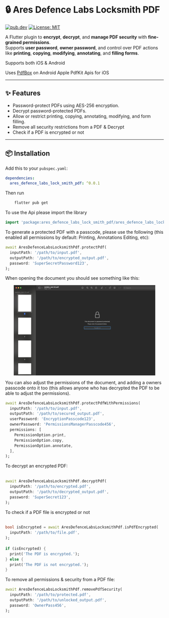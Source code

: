 # 🔒 Ares Defence Labs Locksmith PDF

[![pub.dev](https://img.shields.io/pub/v/ares_defence_labs_lock_smith_pdf.svg)](https://pub.dev/packages/ares_defence_labs_lock_smith_pdf)
[![License: MIT](https://img.shields.io/badge/License-MIT-yellow.svg)](LICENSE)

A Flutter plugin to **encrypt**, **decrypt**, and **manage PDF security** with **fine-grained permissions**.  
Supports **user password**, **owner password**, and control over PDF actions like **printing**, **copying**, **modifying**, **annotating**, and **filling forms**.

Supports both iOS & Android

Uses [PdfBox](https://github.com/TomRoush/PdfBox-Android) on Android
Apple PdfKit Apis for iOS

---

## ✨ Features

- Password-protect PDFs using AES-256 encryption.
- Decrypt password-protected PDFs.
- Allow or restrict printing, copying, annotating, modifying, and form filling.
- Remove all security restrictions from a PDF & Decrypt
- Check if a PDF is encrypted or not

---

## 📦 Installation

Add this to your `pubspec.yaml`:

```yaml
dependencies:
  ares_defence_labs_lock_smith_pdf: ^0.0.1
```

Then run

```sh
    flutter pub get
```

To use the Api please import the library

```dart
import 'package:ares_defence_labs_lock_smith_pdf/ares_defence_labs_lock_smith_pdf.dart';

```

To generate a protected PDF with a passcode, please use the following (this enabled all permissions by default: Printing, Annotations Editing, etc):

```dart
await AresDefenceLabsLocksmithPdf.protectPdf(
  inputPath: '/path/to/input.pdf',
  outputPath: '/path/to/encrypted_output.pdf',
  password: 'SuperSecretPassword123',
);
```

When opening the document you should see something like this:
<br/>
<p align="center">
    <a href="./passcode_preview.png"><img src="./passcode_preview.png" align="center" width=450/></a>
</p>


You can also adjust the permissions of the document, and adding a owners passcode onto it too (this allows anyone who has decrypted the PDF to be able to adjust the permissions).

```dart
await AresDefenceLabsLocksmithPdf.protectPdfWithPermissions(
  inputPath: '/path/to/input.pdf',
  outputPath: '/path/to/secured_output.pdf',
  userPassword: 'EncryptionPasscode123',
  ownerPassword: 'PermissionsManagerPasscode456',
  permissions: [
    PermissionOption.print,
    PermissionOption.copy,
    PermissionOption.annotate,
  ],
);
```

To decrypt an encrypted PDF:

```dart

await AresDefenceLabsLocksmithPdf.decryptPdf(
  inputPath: '/path/to/encrypted.pdf',
  outputPath: '/path/to/decrypted_output.pdf',
  password: 'SuperSecret123',
);
```

To check if a PDF file is encrypted or not

```dart

bool isEncrypted = await AresDefenceLabsLocksmithPdf.isPdfEncrypted(
  inputPath: '/path/to/file.pdf',
);

if (isEncrypted) {
  print('The PDF is encrypted.');
} else {
  print('The PDF is not encrypted.');
}
```

To remove all permissions & security from a PDF file:

```dart
await AresDefenceLabsLocksmithPdf.removePdfSecurity(
  inputPath: '/path/to/protected.pdf',
  outputPath: '/path/to/unlocked_output.pdf',
  password: 'OwnerPass456',
);
```
